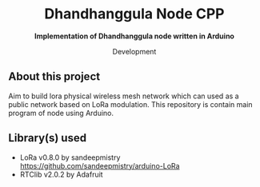 <!-- Title -->
<span align = "center">

# Dhandhanggula Node CPP
  <b>Implementation of Dhandhanggula node written in Arduino</b>

Development

</span>
<!-- End of Title -->

## About this project
Aim to build lora physical wireless mesh network which can used as a public network based on LoRa modulation. This repository is contain main program of node using Arduino.

## Library(s) used
- LoRa v0.8.0 by sandeepmistry https://github.com/sandeepmistry/arduino-LoRa
- RTClib v2.0.2 by Adafruit

